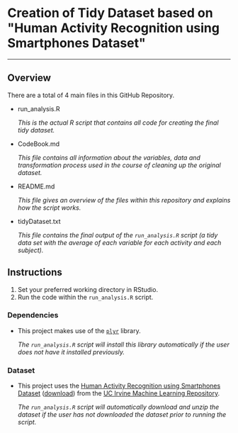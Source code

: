 # Creation of Tidy Dataset based on "Human Activity Recognition using Smartphones Dataset"
---
## Overview
There are a total of 4 main files in this GitHub Repository.

* run_analysis.R

	*This is the actual R script that contains all code for creating the final tidy dataset.*

* CodeBook.md

	*This file contains all information about the variables, data and transformation process used in the course of cleaning up the original dataset.*	

* README.md

	*This file gives an overview of the files within this repository and explains how the script works.*

* tidyDataset.txt

	*This file contains the final output of the `run_analysis.R` script (a tidy data set with the average of each variable for each activity and each subject).*

## Instructions
1. Set your preferred working directory in RStudio.
2. Run the code within the `run_analysis.R` script.

### Dependencies
*  This project makes use of the [`plyr`](http://cran.r-project.org/web/packages/plyr/index.html) library.

	*The `run_analysis.R` script will install this library automatically if the user does not have it installed previously.*

### Dataset

* This project uses the [Human Activity Recognition using Smartphones Dataset](http://archive.ics.uci.edu/ml/datasets/Human+Activity+Recognition+Using+Smartphones) ([download](https://d396qusza40orc.cloudfront.net/getdata%2Fprojectfiles%2FUCI%20HAR%20Dataset.zip)) from the [UC Irvine Machine Learning Repository](http://archive.ics.uci.edu/ml/index.html).

	*The `run_analysis.R` script will automatically download and unzip the dataset if the user has not downloaded the dataset prior to running the script.*



